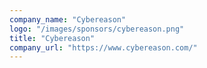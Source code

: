```yaml
---
company_name: "Cybereason"
logo: "/images/sponsors/cybereason.png"
title: "Cybereason"
company_url: "https://www.cybereason.com/"
---
```

